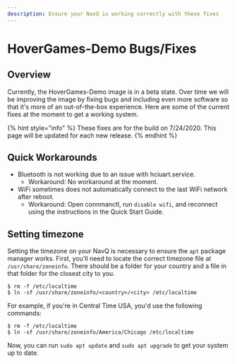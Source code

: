 ```yaml
---
description: Ensure your NavQ is working correctly with these fixes
---
```


# HoverGames-Demo Bugs/Fixes

## Overview

Currently, the HoverGames-Demo image is in a beta state. Over time we will be improving the image by fixing bugs and including even more software so that it's more of an out-of-the-box experience. Here are some of the current fixes at the moment to get a working system.

{% hint style="info" %}
These fixes are for the build on 7/24/2020. This page will be updated for each new release.
{% endhint %}

## Quick Workarounds

* Bluetooth is not working due to an issue with hciuart.service.
  * Workaround: No workaround at the moment.
* WiFi sometimes does not automatically connect to the last WiFi network after reboot.
  * Workaround: Open connmanctl, run `disable wifi`, and reconnect using the instructions in the Quick Start Guide.

## Setting timezone

Setting the timezone on your NavQ is necessary to ensure the `apt` package manager works. First, you'll need to locate the correct timezone file at `/usr/share/zoneinfo`. There should be a folder for your country and a file in that folder for the closest city to you.

```text
$ rm -f /etc/localtime
$ ln -sf /usr/share/zoneinfo/<country>/<city> /etc/localtime
```

For example, if you're in Central Time USA, you'd use the following commands:

```text
$ rm -f /etc/localtime
$ ln -sf /usr/share/zoneinfo/America/Chicago /etc/localtime
```

Now, you can run `sudo apt update` and `sudo apt upgrade` to get your system up to date.

